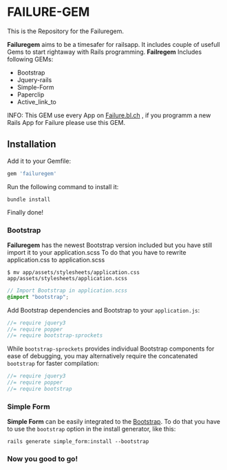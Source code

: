 FAILURE-GEM
============

This is the Repository for the Failuregem.

**Failuregem** aims to be a timesafer for railsapp.  It includes couple of usefull Gems to start rightaway with Rails programming.
**Failregem** Includes following GEMs:

* Bootstrap
* Jquery-rails
* Simple-Form
* Paperclip
* Active_link_to


INFO: This GEM use every App on [Failure.bl.ch](http://failure.bl.ch/)
, if you programm a new Rails App for Failure please use this GEM.

## Installation

Add it to your Gemfile:

```ruby
gem 'failuregem'
```

Run the following command to install it:

```console
bundle install
```

Finally done!

### Bootstrap

**Failuregem** has the newest Bootstrap version included but you have still import it to your application.scss
To do that you have to rewrite application.css to application.scss

```console
$ mv app/assets/stylesheets/application.css app/assets/stylesheets/application.scss
```

```scss
// Import Bootstrap in application.scss
@import "bootstrap";
```

Add Bootstrap dependencies and Bootstrap to your `application.js`:

```js
//= require jquery3
//= require popper
//= require bootstrap-sprockets
```

While `bootstrap-sprockets` provides individual Bootstrap components
for ease of debugging, you may alternatively require
the concatenated `bootstrap` for faster compilation:

```js
//= require jquery3
//= require popper
//= require bootstrap
```



### Simple Form

**Simple Form** can be easily integrated to the [Bootstrap](http://getbootstrap.com/).
To do that you have to use the `bootstrap` option in the install generator, like this:

```console
rails generate simple_form:install --bootstrap
```



### Now you good to go!
